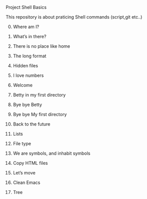 Project Shell Basics

This repository is about praticing Shell commands (script,git etc..)

0. Where am I?

1. What’s in there?

2. There is no place like home

3. The long format

4. Hidden files

5. I love numbers

6. Welcome

7. Betty in my first directory

8. Bye bye Betty

9. Bye bye My first directory

10. Back to the future

11. Lists

12. File type

13. We are symbols, and inhabit symbols

14. Copy HTML files

15. Let’s move

16. Clean Emacs

17. Tree
